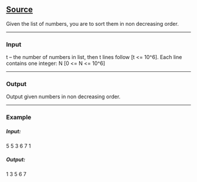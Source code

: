 ## [Source](https://www.codechef.com/problems/TSORT)

Given the list of numbers, you are to sort them in non decreasing order.

---

### Input

t – the number of numbers in list, then t lines follow [t <= 10^6].
Each line contains one integer: N [0 <= N <= 10^6]

---

### Output

Output given numbers in non decreasing order.

---

### Example

##### Input:

5
5
3
6
7
1

##### Output:

1
3
5
6
7
